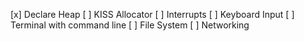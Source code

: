 
[x] Declare Heap
[ ] KISS Allocator
[ ] Interrupts
[ ] Keyboard Input
[ ] Terminal with command line
[ ] File System
[ ] Networking
